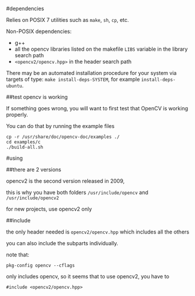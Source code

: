 #dependencies

Relies on POSIX 7 utilities such as `make`, `sh`, `cp`, etc.

Non-POSIX dependencies:
	
- g++
- all the opencv libraries listed on the makefile `LIBS` variable in the library search path
- `<opencv2/opencv.hpp>` in the header search path

There may be an automated installation procedure for your system via targets of type: `make install-deps-SYSTEM`, for example `install-deps-ubuntu`.

##test opencv is working

If something goes wrong, you will want to first test that OpenCV is working properly.

You can do that by running the example files

    cp -r /usr/share/doc/opencv-doc/examples ./
    cd examples/c
    ./build-all.sh

#using

##there are 2 versions

opencv2 is the second version released in 2009,

this is why you have both folders ``/usr/include/opencv`` and ``/usr/include/opencv2``

for new projects, use opencv2 only

##include

the only header needed is ``opencv2/opencv.hpp`` which includes all the others

you can also include the subparts individually.

note that:

    pkg-config opencv --cflags

only includes opencv, so it seems that to use opencv2,
you have to

    #include <opencv2/opencv.hpp>
